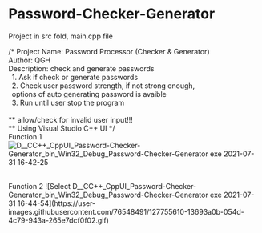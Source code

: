 # Password-Checker-Generator

Project in src fold, main.cpp file

/*	Project Name: Password Processor (Checker & Generator)<br />
	Author: QGH<br />
	Description: check and generate passwords<br />
		&ensp;1. Ask if check or generate passwords<br />
		&ensp;2. Check user password strength, if not strong enough,<br />
		&ensp;options of auto generating password is avaible<br />
		&ensp;3. Run until user stop the program<br />
		<br />
    ** allow/check for invalid user input!!!<br />
    ** Using Visual Studio C++ UI
*/
<br />
Function 1
![D__CC++_CppUI_Password-Checker-Generator_bin_Win32_Debug_Password-Checker-Generator exe 2021-07-31 16-42-25](https://user-images.githubusercontent.com/76548491/127755595-14cb1a70-52f7-44a7-8ebb-b2bcf6aa23d5.gif)

<br />
Function 2
![Select D__CC++_CppUI_Password-Checker-Generator_bin_Win32_Debug_Password-Checker-Generator exe 2021-07-31 16-44-54](https://user-images.githubusercontent.com/76548491/127755610-13693a0b-054d-4c79-943a-265e7dcf0f02.gif)




